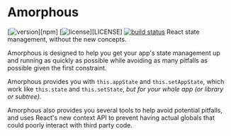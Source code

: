 # Amorphous

[![version](https://img.shields.io/npm/v/amorphous.svg)][npm]
[![license](https://img.shields.io/github/license/ariabuckles/amorphous.svg)][LICENSE]
[![build status](https://travis-ci.com/ariabuckles/amorphous.svg?branch=master)](https://travis-ci.com/ariabuckles/amorphous)
React state management, without the new concepts.

Amorphous is designed to help you get your app's state management up and
running as quickly as possible while avoiding as many pitfalls as possible
given the first constraint.

Amorphous provides you with `this.appState` and `this.setAppState`, which
work like `this.state` and `this.setState`, *but for your whole app (or
library or subtree)*.

Amorphous also provides you several tools to help avoid potential pitfalls,
and uses React's new context API to prevent having actual globals that could
poorly interact with third party code.


